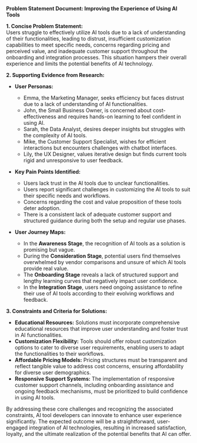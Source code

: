 **Problem Statement Document: Improving the Experience of Using AI Tools**

**1. Concise Problem Statement:**  
Users struggle to effectively utilize AI tools due to a lack of understanding of their functionalities, leading to distrust, insufficient customization capabilities to meet specific needs, concerns regarding pricing and perceived value, and inadequate customer support throughout the onboarding and integration processes. This situation hampers their overall experience and limits the potential benefits of AI technology.

**2. Supporting Evidence from Research:**  
- **User Personas:**
  - Emma, the Marketing Manager, seeks efficiency but faces distrust due to a lack of understanding of AI functionalities.
  - John, the Small Business Owner, is concerned about cost-effectiveness and requires hands-on learning to feel confident in using AI.
  - Sarah, the Data Analyst, desires deeper insights but struggles with the complexity of AI tools.
  - Mike, the Customer Support Specialist, wishes for efficient interactions but encounters challenges with chatbot interfaces.
  - Lily, the UX Designer, values iterative design but finds current tools rigid and unresponsive to user feedback.

- **Key Pain Points Identified:**
  - Users lack trust in the AI tools due to unclear functionalities.
  - Users report significant challenges in customizing the AI tools to suit their specific needs and workflows.
  - Concerns regarding the cost and value proposition of these tools deter adoption.
  - There is a consistent lack of adequate customer support and structured guidance during both the setup and regular use phases.

- **User Journey Maps:**
  - In the **Awareness Stage**, the recognition of AI tools as a solution is promising but vague.
  - During the **Consideration Stage**, potential users find themselves overwhelmed by vendor comparisons and unsure of which AI tools provide real value.
  - The **Onboarding Stage** reveals a lack of structured support and lengthy learning curves that negatively impact user confidence.
  - In the **Integration Stage**, users need ongoing assistance to refine their use of AI tools according to their evolving workflows and feedback.

**3. Constraints and Criteria for Solutions:**  
- **Educational Resources:** Solutions must incorporate comprehensive educational resources that improve user understanding and foster trust in AI functionalities.
- **Customization Flexibility:** Tools should offer robust customization options to cater to diverse user requirements, enabling users to adapt the functionalities to their workflows.
- **Affordable Pricing Models:** Pricing structures must be transparent and reflect tangible value to address cost concerns, ensuring affordability for diverse user demographics.
- **Responsive Support Systems:** The implementation of responsive customer support channels, including onboarding assistance and ongoing feedback mechanisms, must be prioritized to build confidence in using AI tools.

By addressing these core challenges and recognizing the associated constraints, AI tool developers can innovate to enhance user experience significantly. The expected outcome will be a straightforward, user-engaged integration of AI technologies, resulting in increased satisfaction, loyalty, and the ultimate realization of the potential benefits that AI can offer.